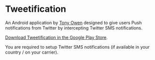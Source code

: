 # Tweetification

An Android application by [Tony Owen](http://www.owentech.co.uk) designed to give users Push notifications from Twitter by intercepting Twitter SMS notifications.

[Download Tweetification in the Google Play Store](https://play.google.com/store/apps/details?id=com.owentech.tweetification). 

You are required to setup Twitter SMS notifications (if available in your country / on your carrier). 
